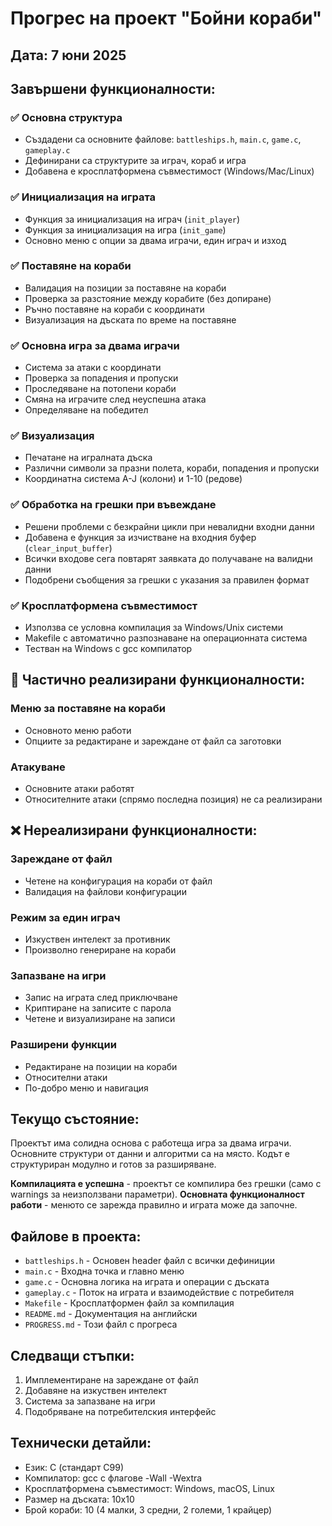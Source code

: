 # Прогрес на проект "Бойни кораби"

## Дата: 7 юни 2025

## Завършени функционалности:

### ✅ Основна структура

- Създадени са основните файлове: `battleships.h`, `main.c`, `game.c`, `gameplay.c`
- Дефинирани са структурите за играч, кораб и игра
- Добавена е кросплатформена съвместимост (Windows/Mac/Linux)

### ✅ Инициализация на играта

- Функция за инициализация на играч (`init_player`)
- Функция за инициализация на игра (`init_game`)
- Основно меню с опции за двама играчи, един играч и изход

### ✅ Поставяне на кораби

- Валидация на позиции за поставяне на кораби
- Проверка за разстояние между корабите (без допиране)
- Ръчно поставяне на кораби с координати
- Визуализация на дъската по време на поставяне

### ✅ Основна игра за двама играчи

- Система за атаки с координати
- Проверка за попадения и пропуски
- Проследяване на потопени кораби
- Смяна на играчите след неуспешна атака
- Определяване на победител

### ✅ Визуализация

- Печатане на игралната дъска
- Различни символи за празни полета, кораби, попадения и пропуски
- Координатна система A-J (колони) и 1-10 (редове)

### ✅ Обработка на грешки при въвеждане

- Решени проблеми с безкрайни цикли при невалидни входни данни
- Добавена е функция за изчистване на входния буфер (`clear_input_buffer`)
- Всички входове сега повтарят заявката до получаване на валидни данни
- Подобрени съобщения за грешки с указания за правилен формат

### ✅ Кросплатформена съвместимост

- Използва се условна компилация за Windows/Unix системи
- Makefile с автоматично разпознаване на операционната система
- Тестван на Windows с gcc компилатор

## 🔄 Частично реализирани функционалности:

### Меню за поставяне на кораби

- Основното меню работи
- Опциите за редактиране и зареждане от файл са заготовки

### Атакуване

- Основните атаки работят
- Относителните атаки (спрямо последна позиция) не са реализирани

## ❌ Нереализирани функционалности:

### Зареждане от файл

- Четене на конфигурация на кораби от файл
- Валидация на файлови конфигурации

### Режим за един играч

- Изкуствен интелект за противник
- Произволно генериране на кораби

### Запазване на игри

- Запис на играта след приключване
- Криптиране на записите с парола
- Четене и визуализиране на записи

### Разширени функции

- Редактиране на позиции на кораби
- Относителни атаки
- По-добро меню и навигация

## Текущо състояние:

Проектът има солидна основа с работеща игра за двама играчи. Основните структури от данни и алгоритми са на място. Кодът е структуриран модулно и готов за разширяване.

**Компилацията е успешна** - проектът се компилира без грешки (само с warnings за неизползвани параметри).
**Основната функционалност работи** - менюто се зарежда правилно и играта може да започне.

## Файлове в проекта:

- `battleships.h` - Основен header файл с всички дефиниции
- `main.c` - Входна точка и главно меню
- `game.c` - Основна логика на играта и операции с дъската
- `gameplay.c` - Поток на играта и взаимодействие с потребителя
- `Makefile` - Кросплатформен файл за компилация
- `README.md` - Документация на английски
- `PROGRESS.md` - Този файл с прогреса

## Следващи стъпки:

1. Имплементиране на зареждане от файл
2. Добавяне на изкуствен интелект
3. Система за запазване на игри
4. Подобряване на потребителския интерфейс

## Технически детайли:

- Език: C (стандарт C99)
- Компилатор: gcc с флагове -Wall -Wextra
- Кросплатформена съвместимост: Windows, macOS, Linux
- Размер на дъската: 10x10
- Брой кораби: 10 (4 малки, 3 средни, 2 големи, 1 крайцер)
